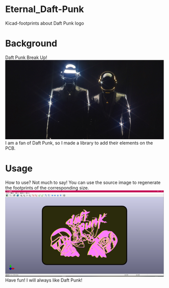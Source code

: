 # Eternal_Daft-Punk
Kicad-footprints about Daft Punk logo


# Background
Daft Punk Break Up!
![image](https://github.com/Final-Resolution/Eternal_Daft-Punk/blob/main/Source_image/Daft-Punk.jpg)
I am a fan of Daft Punk, so I made a library to add their elements on the PCB.

# Usage
How to use? Not much to say!
You can use the source image to regenerate the footprints of the corresponding size.
![image](https://github.com/Final-Resolution/Eternal_Daft-Punk/blob/main/Screenshot.png)
Have fun! I will always like Daft Punk!
